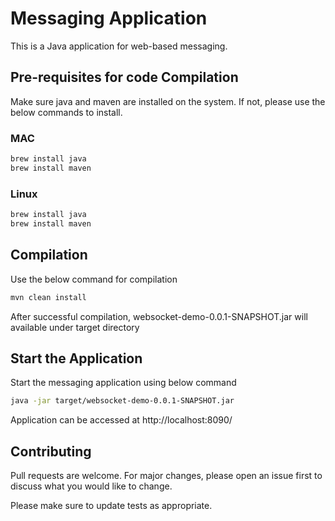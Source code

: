 # Messaging Application
This is a Java application for web-based messaging.

## Pre-requisites for code Compilation
Make sure java and maven are installed on the system.  If not, please use the below commands to install.
### MAC
```bash
brew install java
brew install maven
```
### Linux
```bash
brew install java
brew install maven
```

## Compilation
Use the below command for compilation
```bash
mvn clean install
```
After successful compilation, websocket-demo-0.0.1-SNAPSHOT.jar will available under target directory

## Start the Application
Start the messaging application using below command 
```bash
java -jar target/websocket-demo-0.0.1-SNAPSHOT.jar
```
Application can be accessed at http://localhost:8090/

## Contributing
Pull requests are welcome. For major changes, please open an issue first to discuss what you would like to change.

Please make sure to update tests as appropriate.